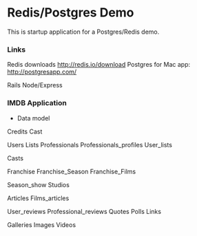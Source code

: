 # Redis/Postgres Demo

This is startup application for a Postgres/Redis demo. 

### Links

Redis downloads http://redis.io/download
Postgres for Mac app: http://postgresapp.com/

Rails 
Node/Express


### IMDB Application

- Data model

Credits
Cast

Users
Lists
Professionals
Professionals_profiles
User_lists

Casts

Franchise
Franchise_Season
Franchise_Films

Season_show
Studios

Articles
Films_articles

User_reviews
Professional_reviews
Quotes
Polls
Links

Galleries
Images
Videos

